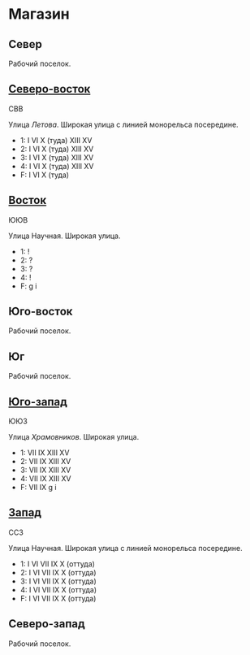 # Магазин

## Север

Рабочий поселок.

## [Северо-восток](./585085.md)

СВВ

Улица *Летова*.
Широкая улица с линией монорельса посередине.

* 1:    I   VI  X (туда)    XIII    XV
* 2:    I   VI  X (туда)    XIII    XV
* 3:    I   VI  X (туда)    XIII    XV
* 4:    I   VI  X (туда)    XIII    XV
* F:    I   VI  X (туда)

## [Восток](./585090.md)

ЮЮВ

Улица Научная.
Широкая улица.

* 1:    !
* 2:    ?
* 3:    ?
* 4:    !
* F:    g   i

## Юго-восток

Рабочий поселок.

## Юг

Рабочий поселок.

## [Юго-запад](./560110.md)

ЮЮЗ

Улица *Храмовников*.
Широкая улица.

* 1:    VII IX  XIII    XV
* 2:    VII IX  XIII    XV
* 3:    VII IX  XIII    XV
* 4:    VII IX  XIII    XV
* F:    VII IX
        g   i

## [Запад](./570090.md)

ССЗ

Улица Научная.
Широкая улица с линией монорельса посередине.

* 1:    I   VI  VII IX  X (оттуда)
* 2:    I   VI  VII IX  X (оттуда)
* 3:    I   VI  VII IX  X (оттуда)
* 4:    I   VI  VII IX  X (оттуда)
* F:    I   VI  VII IX  X (оттуда)

## Северо-запад

Рабочий поселок.
